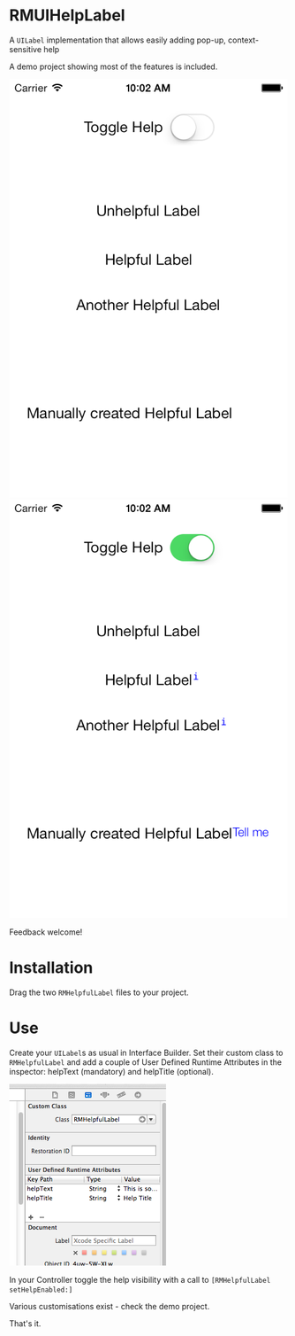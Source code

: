 RMUIHelpLabel
=============

A `UILabel` implementation that allows easily adding pop-up, context-sensitive help

A demo project showing most of the features is included.

![Demo image 1](Images/demoImage1.png) ![Demo image 2](Images/demoImage2.png) 

Feedback welcome!

Installation
============

Drag the two `RMHelpfulLabel` files to your project.

Use
===
Create your `UILabel`s as usual in Interface Builder.  Set their custom class to `RMHelpfulLabel`
and add a couple of User Defined Runtime Attributes in the inspector: helpText (mandatory) and helpTitle (optional).

![User Defined Runtime Attributes](Images/UserDefinedRuntimeAttributes.png)

In your Controller toggle the help visibility with a call to `[RMHelpfulLabel setHelpEnabled:]`

Various customisations exist - check the demo project.

That's it.